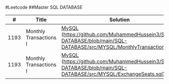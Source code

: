 #Leetcode
##Master SQL DATABASE

|  # |     Title    |   Solution   | Difficulty | Explained |
|--- |--------------|--------------|------------|-----------|
|1193| Monthly Transactions I| [MySQL](https://github.com/MuhammedHussein3/SQL-DATABASE/tree/main/SQL-DATABASE/src/MYSQL) (https://github.com/MuhammedHussein3/SQL-DATABASE/blob/main/SQL-DATABASE/src/MYSQL/MonthlyTransactions.sql)|Medium| |
|1193| Monthly Transactions I| [MySQL](https://github.com/MuhammedHussein3/SQL-DATABASE/tree/main/SQL-DATABASE/src/MYSQL) (https://github.com/MuhammedHussein3/SQL-DATABASE/blob/main/SQL-DATABASE/src/MYSQL/ExchangeSeats.sql)|Medium| |

